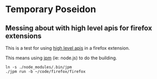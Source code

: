 Temporary Poseidon
==================

Messing about with high level apis for firefox extensions
---------------------------------------------------------

This is a test for using [high level apis](https://developer.mozilla.org/en-US/Add-ons/SDK/High-Level_APIs) in a firefox extension.

This means using [jpm](https://developer.mozilla.org/en-US/Add-ons/SDK/Tools/jpm#Installation) (ie: node.js) to do the building.

```
ln -s ./node_modules/.bin/jpm
./jpm run -b ~/code/firefox/firefox
```
